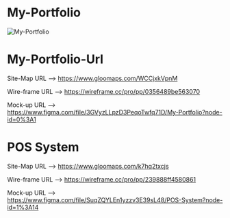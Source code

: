 # My-Portfolio
![My-Portfolio](https://user-images.githubusercontent.com/101160624/190886665-c3481428-84f6-4cec-ac8d-3467d35f8525.png)

# My-Portfolio-Url
Site-Map URL --> https://www.gloomaps.com/WCCjxkVpnM

Wire-frame URL --> https://wireframe.cc/pro/pp/0356489be563070

Mock-up URL --> https://www.figma.com/file/3GVyzLLpzD3PeqoTwfq71D/My-Portfolio?node-id=0%3A1

# POS System
Site-Map URL --> https://www.gloomaps.com/k7hq2txcjs

Wire-frame URL --> https://wireframe.cc/pro/pp/239888ff4580861

Mock-up URL --> https://www.figma.com/file/SuqZQYLEn1yzzv3E39sL48/POS-System?node-id=1%3A14

